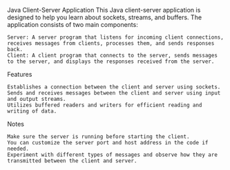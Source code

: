 Java Client-Server Application
This Java client-server application is designed to help you learn about sockets, streams, and buffers. The application consists of two main components:

    Server: A server program that listens for incoming client connections, receives messages from clients, processes them, and sends responses back.
    Client: A client program that connects to the server, sends messages to the server, and displays the responses received from the server.

Features

    Establishes a connection between the client and server using sockets.
    Sends and receives messages between the client and server using input and output streams.
    Utilizes buffered readers and writers for efficient reading and writing of data.
Notes

    Make sure the server is running before starting the client.
    You can customize the server port and host address in the code if needed.
    Experiment with different types of messages and observe how they are transmitted between the client and server.
